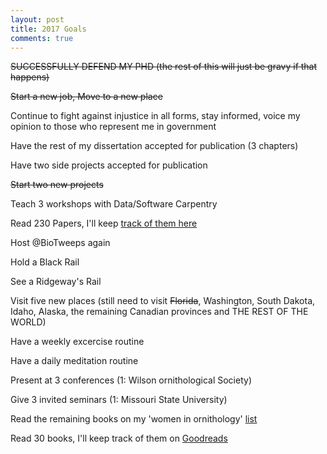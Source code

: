 ```yaml
---
layout: post
title: 2017 Goals
comments: true
---
```


~~SUCCESSFULLY DEFEND MY PHD (the rest of this will just be gravy if that happens)~~

~~Start a new job, Move to a new place~~

Continue to fight against injustice in all forms, stay informed, voice my opinion to those who represent me in government

Have the rest of my dissertation accepted for publication (3 chapters)

Have two side projects accepted for publication

~~Start two new projects~~

Teach 3 workshops with Data/Software Carpentry

Read 230 Papers, I'll keep [track of them here](https://docs.google.com/spreadsheets/d/1deAAmuKwpLOiEIbG4QLCDiQW2cuPj7XRX9CRdf1VN-U/edit?usp=sharing)

Host @BioTweeps again

Hold a Black Rail

See a Ridgeway's Rail

Visit five new places (still need to visit ~~Florida~~, Washington, South Dakota, Idaho, Alaska, the remaining Canadian provinces and THE REST OF THE WORLD)

Have a weekly excercise routine

Have a daily meditation routine

Present at 3 conferences (1: Wilson ornithological Society)

Give 3 invited seminars (1: Missouri State University) 

Read the remaining books on my 'women in ornithology' [list](https://www.goodreads.com/review/list/42306667?shelf=women-in-ornithology)

Read 30 books, I'll keep track of them on [Goodreads](https://www.goodreads.com/user/show/42306667-auriel-fournier)
